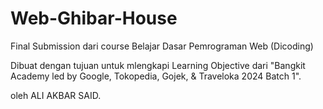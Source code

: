 # Web-Ghibar-House
Final Submission dari course Belajar Dasar Pemrograman Web (Dicoding)

Dibuat dengan tujuan untuk mlengkapi Learning Objective dari "Bangkit Academy led by Google, Tokopedia, Gojek, & Traveloka 2024 Batch 1".

oleh ALI AKBAR SAID.
